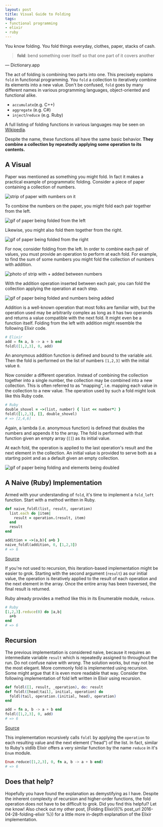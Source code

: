 ```yaml
---
layout: post
title: Visual Guide to Folding
tags:
- functional programming
- elixir
- ruby
---
```


You know folding.
You fold things everyday, clothes, paper, stacks of cash.

> **fold**:
> bend something over itself so that one part of it covers another

— Dictionary.app

The act of folding is combining two parts into one.
This precisely explains `fold` in functional programming.
You `fold` a collection to iteratively combine its elements into a new value.
Don't be confused, `fold` goes by many different names in various programming languages, object-oriented and functional alike.

- `accumulate`(e.g. C++)
- `aggregate` (e.g. C#)
- `inject`/`reduce` (e.g. Ruby)

A full listing of folding functions in various languages may be seen on [Wikipedia][wikipedia].

Despite the name, these functions all have the same basic behavior.
**They combine a collection by repeatedly applying some operation to its contents.**

## A Visual

Paper was mentioned as something you might fold.
In fact it makes a practical example of programmatic folding.
Consider a piece of paper containing a collection of numbers.

![strip of paper with numbers on it](/img/blog/2016/05/strip.jpg)

To combine the numbers on the paper, you might fold each pair together from the left.

![gif of paper being folded from the left](/img/blog/2016/05/fold-from-left.gif)

Likewise, you might also fold them together from the right.

![gif of paper being folded from the right](/img/blog/2016/05/fold-from-right.gif)

For now, consider folding from the left.
In order to combine each pair of values, you must provide an operation to perform at each fold.
For example, to find the sum of some numbers you might fold the collection of numbers with addition.

![photo of strip with + added between numbers](/img/blog/2016/05/strip-with-addition.jpg)

With the addition operation inserted between each pair, you can fold the collection applying the operation at each step.

![gif of paper being folded and numbers being added](/img/blog/2016/05/fold-from-left-with-addition.gif)

Addition is a well-known operation that most folks are familiar with, but the operation used may be arbitrarily complex as long as it has two operands and returns a value compatible with the next fold.
It might even be a function itself.
Folding from the left with addition might resemble the following Elixir code.

```elixir
# Elixir
add = fn a, b -> a + b end
foldl([1,2,3], 0, add)
```

An anonymous addition function is defined and bound to the variable `add`.
Then the fold is performed on the list of numbers `[1,2,3]` with the initial value `0`.

Now consider a different operation.
Instead of combining the collection together into a single number, the collection may be combined into a new collection.
This is often referred to as "mapping", i.e. mapping each value in the collection to a new value.
The operation used by such a fold might look like this Ruby code.

```ruby
# Ruby
double_shovel = ->(list, number) { list << number*2 }
foldl([1,2,3], [], double_shovel)
# => [2,4,6]
```

Again, a lambda (i.e. anonymous function) is defined that doubles the numbers and appends it to the array.
The fold is performed with that function given an empty array (`[]`) as its initial value.

At each fold, the operation is applied to the last operation's result and the next element in the collection.
An initial value is provided to serve both as a starting point and as a default given an empty collection.

![gif of paper being folding and elements being doubled](/img/blog/2016/05/fold-from-left-with-map-double.gif)

## A Naive (Ruby) Implementation

Armed with your understanding of `fold`, it's time to implement a `fold_left` function.
Start with a method written in Ruby.

```ruby
def naive_foldl(list, result, operation)
  list.each do |item|
    result = operation.(result, item)
  end
  result
end

addition = ->(a,b){ a+b }
naive_foldl(addition, 0, [1,2,3])
# => 6
```
[Source][rb-fold]

If you're not used to recursion, this iteration-based implementation might be easier to grok.
Starting with the second argument (`result`) as our initial value, the operation is iteratively applied to the result of each operation and the next element in the array.
Once the entire array has been traversed, the final result is returned.

Ruby already provides a method like this in its Enumerable module, `reduce`.

```ruby
# Ruby
[1,2,3].reduce(0) do |a,b|
  a+b
end
# => 6
```

## Recursion

The previous implementation is considered naive, because it requires an intermediate variable `result` which is repeatedly assigned to throughout the run.
Do not confuse naive with _wrong_.
The solution works, but may not be the most elegant.
More commonly fold is implemented using recursion.
Some might argue that it is even more readable that way.
Consider the following implementation of fold left written in Elixir using recursion.

```elixir
def foldl([], result, _operation), do: result
def foldl([head|tail], initial, operation) do
  foldl(tail, operation.(initial, head), operation)
end

add = fn a, b -> a + b end
foldl([1,2,3], 0, add)
# => 6
```
[Source][ex-fold]

This implementation recursively calls `foldl` by applying the `operation` to each resulting value and the next element ("head") of the list.
In fact, similar to Ruby's stdlib Elixir offers a very similar function by the name `reduce` in it's `Enum` module.

```elixir
Enum.reduce([1,2,3], 0, fn a, b -> a + b end)
# => 6
```

## Does that help?

Hopefully you have found the explanation as demystifying as I have.
Despite the inherent complexity of recursion and higher-order functions, the fold operation does not have to be difficult to grok.
Did you find this helpful? Let me know!
Also check out my other post, [Folding Elixir]({% post_url 2016-04-28-folding-elixir  %}) for a little more in-depth explanation of the Elixir implementation.


[wikipedia]: https://en.wikipedia.org/wiki/Fold_(higher-order_function)
[rb-fold]: https://github.com/iamvery/iamvery.github.com/blob/master/examples/2016/06/fold.rb
[ex-fold]: https://github.com/iamvery/iamvery.github.com/blob/master/examples/2016/06/fold.exs
